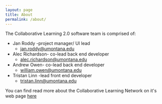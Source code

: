 ```yaml
---
layout: page
title: About
permalink: /about/
---
```

The Collaborative Learning 2.0 software team is comprised of:

- Jan Roddy -project manager/ UI lead
  - <jan.roddy@umontana.edu>
- Alec Richardson-   co-lead back end developer
  - <alec.richardson@umontana.edu>
- Andrew Owen- co-lead back end developer
  - <william.owen@umontana.edu>
- Tristan Linn -lead front end developer 
  - <tristan.linn@umontana.edu>


You can find read more about the Collaborative Learning Network on it's web page
[here](https://collaborativelearningnetwork.com/)


